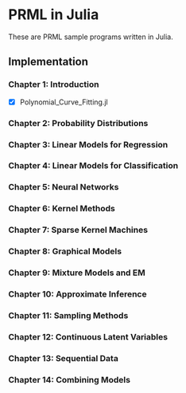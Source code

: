 # PRML in Julia
These are PRML sample programs written in Julia.

## Implementation

### Chapter 1: Introduction
- [x] Polynomial_Curve_Fitting.jl

### Chapter 2: Probability Distributions

### Chapter 3: Linear Models for Regression

### Chapter 4: Linear Models for Classification

### Chapter 5: Neural Networks

### Chapter 6: Kernel Methods

### Chapter 7: Sparse Kernel Machines

### Chapter 8: Graphical Models

### Chapter 9: Mixture Models and EM

### Chapter 10: Approximate Inference

### Chapter 11: Sampling Methods

### Chapter 12: Continuous Latent Variables

### Chapter 13: Sequential Data

### Chapter 14: Combining Models
